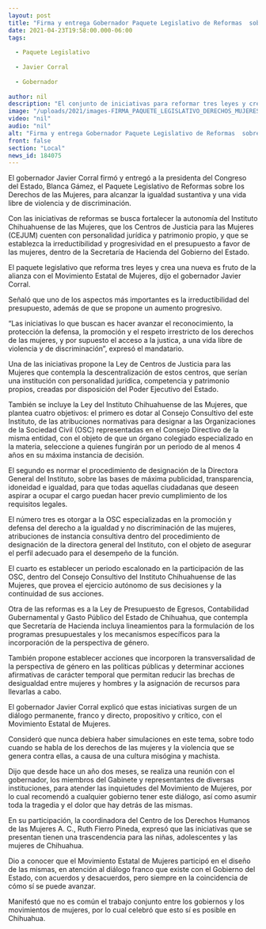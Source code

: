 ```yaml
---
layout: post
title: "Firma y entrega Gobernador Paquete Legislativo de Reformas  sobre los Derechos de las Mujeres"
date: 2021-04-23T19:58:00.000-06:00
tags:
  
  - Paquete Legislativo
  
  - Javier Corral
  
  - Gobernador
  
author: nil
description: "El conjunto de iniciativas para reformar tres leyes y crear una nueva, busca alcanzar la igualdad sustantiva y una vida libre de violencia y de discriminación en Chihuahua; se propone la irreductibilidad y el crecimiento progresivo en los presupuestos para atender estos temas fundamentales"
image: "/uploads/2021/images-FIRMA_PAQUETE_LEGISLATIVO_DERECHOS_MUJERES_2021_(6).JPG"
video: "nil"
audio: "nil"
alt: "Firma y entrega Gobernador Paquete Legislativo de Reformas  sobre los Derechos de las Mujeres"
front: false
section: "Local"
news_id: 184075
---
```


El gobernador Javier Corral firmó y entregó a la presidenta del Congreso del Estado, Blanca Gámez, el Paquete Legislativo de Reformas sobre los Derechos de las Mujeres, para alcanzar la igualdad sustantiva y una vida libre de violencia y de discriminación.

 

Con las iniciativas de reformas se busca fortalecer la autonomía del Instituto Chihuahuense de las Mujeres, que los Centros de Justicia para las Mujeres (CEJUM) cuenten con personalidad jurídica y patrimonio propio, y que se establezca la irreductibilidad y progresividad en el presupuesto a favor de las mujeres, dentro de la Secretaría de Hacienda del Gobierno del Estado.

 

El paquete legislativo que reforma tres leyes y crea una nueva es fruto de la alianza con el Movimiento Estatal de Mujeres, dijo el gobernador Javier Corral.

 

Señaló que uno de los aspectos más importantes es la irreductibilidad del presupuesto, además de que se propone un aumento progresivo.

 

“Las iniciativas lo que buscan es hacer avanzar el reconocimiento, la protección la defensa, la promoción y el respeto irrestricto de los derechos de las mujeres, y por supuesto el acceso a la justica, a una vida libre de violencia y de discriminación”, expresó el mandatario.

 

Una de las iniciativas propone la Ley de Centros de Justicia para las Mujeres que contempla la descentralización de estos centros, que serían una institución con personalidad jurídica, competencia y patrimonio propios, creadas por disposición del Poder Ejecutivo del Estado.

 

También se incluye la Ley del Instituto Chihuahuense de las Mujeres, que plantea cuatro objetivos: el primero es dotar al Consejo Consultivo del este Instituto, de las atribuciones normativas para designar a las Organizaciones de la Sociedad Civil (OSC) representadas en el Consejo Directivo de la misma entidad, con el objeto de que un órgano colegiado especializado en la materia, seleccione a quienes fungirán por un periodo de al menos 4 años en su máxima instancia de decisión.

 

El segundo es normar el procedimiento de designación de la Directora General del Instituto, sobre las bases de máxima publicidad, transparencia, idoneidad e igualdad, para que todas aquellas ciudadanas que deseen aspirar a ocupar el cargo puedan hacer previo cumplimiento de los requisitos legales.

 

El número tres es otorgar a la OSC especializadas en la promoción y defensa del derecho a la igualdad y no discriminación de las mujeres, atribuciones de instancia consultiva dentro del procedimiento de designación de la directora general del Instituto, con el objeto de asegurar el perfil adecuado para el desempeño de la función.

 

El cuarto es establecer un periodo escalonado en la participación de las OSC, dentro del Consejo Consultivo del Instituto Chihuahuense de las Mujeres, que provea el ejercicio autónomo de sus decisiones y la continuidad de sus acciones.

 

Otra de las reformas es a la Ley de Presupuesto de Egresos, Contabilidad Gubernamental y Gasto Público del Estado de Chihuahua, que contempla que Secretaría de Hacienda incluya lineamientos para la formulación de los programas presupuestales y los mecanismos específicos para la incorporación de  la perspectiva de género.

 

También propone establecer acciones que incorporen la transversalidad de la perspectiva de género en las políticas públicas y determinar acciones afirmativas de carácter temporal que permitan reducir las brechas de desigualdad entre mujeres y hombres y la asignación de recursos para llevarlas a cabo.

 

El gobernador Javier Corral explicó que estas iniciativas surgen de un diálogo permanente, franco y directo, propositivo y crítico, con el Movimiento Estatal de Mujeres.

 

Consideró que nunca debiera haber simulaciones en este tema, sobre todo cuando se habla de los derechos de las mujeres y la violencia que se genera contra ellas, a causa de una cultura misógina y machista.

 

Dijo que desde hace un año dos meses, se realiza una reunión con el gobernador, los miembros del Gabinete y representantes de diversas instituciones, para atender las inquietudes del Movimiento de Mujeres, por lo cual recomendó a cualquier gobierno tener este diálogo, así como asumir toda la tragedia y el dolor que hay detrás de las mismas.

 

En su participación, la coordinadora del Centro de los Derechos Humanos de las Mujeres A. C., Ruth Fierro Pineda, expresó que las iniciativas que se presentan tienen una trascendencia para las niñas, adolescentes y las mujeres de Chihuahua.

 

Dio a conocer que el Movimiento Estatal de Mujeres participó en el diseño de las mismas, en atención al diálogo franco que existe con el Gobierno del Estado, con acuerdos y desacuerdos, pero siempre en la coincidencia de cómo sí se puede avanzar.

 

Manifestó que no es común el trabajo conjunto entre los gobiernos y los movimientos de mujeres, por lo cual celebró que esto sí es posible en Chihuahua.